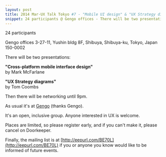 ```yaml
---
layout: post
title: 2014 Mar-UX Talk Tokyo #7 - "Mobile UI design" & "UX Strategy diagrams"
snippet: 24 participants @ Gengo offices - There will be two presentations -  "Using Analytics to Improve UX"<br> This -
---
```

24 participants

Gengo offices 3-27-11, Yushin bldg 8F, Shibuya, Shibuya-ku, Tokyo, Japan 150-0002

There will be two presentations:

<strong>"Cross-platform mobile interface design"</strong><br>
by Mark McFarlane

<strong>"UX Strategy diagrams"</strong><br>
by Tom Coombs

Then there will be networking until 9pm.

As usual it's at [Gengo](http://gengo.com) (thanks Gengo).

It's an open, inclusive group. Anyone interested in UX is welcome.

Places are limited, so please register early, and if you can't make it, please cancel on Doorkeeper.

Finally, the mailing list is at [http://eepurl.com/BE70L](http://eepurl.com/BE70L) if you or anyone you know would like to be informed of future events.

